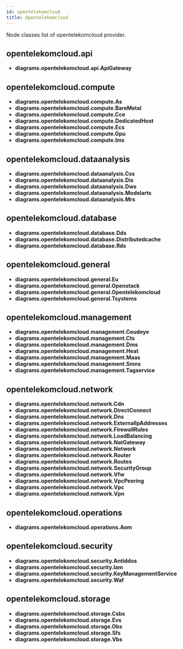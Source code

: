 ```yaml
---
id: opentelekomcloud
title: Opentelekomcloud
---
```


Node classes list of opentelekomcloud provider.

## opentelekomcloud.api

- **diagrams.opentelekomcloud.api.ApiGateway**

## opentelekomcloud.compute

- **diagrams.opentelekomcloud.compute.As**
- **diagrams.opentelekomcloud.compute.BareMetal**
- **diagrams.opentelekomcloud.compute.Cce**
- **diagrams.opentelekomcloud.compute.DedicatedHost**
- **diagrams.opentelekomcloud.compute.Ecs**
- **diagrams.opentelekomcloud.compute.Gpu**
- **diagrams.opentelekomcloud.compute.Ims**

## opentelekomcloud.dataanalysis

- **diagrams.opentelekomcloud.dataanalysis.Css**
- **diagrams.opentelekomcloud.dataanalysis.Dis**
- **diagrams.opentelekomcloud.dataanalysis.Dws**
- **diagrams.opentelekomcloud.dataanalysis.Modelarts**
- **diagrams.opentelekomcloud.dataanalysis.Mrs**

## opentelekomcloud.database

- **diagrams.opentelekomcloud.database.Dds**
- **diagrams.opentelekomcloud.database.Distributedcache**
- **diagrams.opentelekomcloud.database.Rds**

## opentelekomcloud.general

- **diagrams.opentelekomcloud.general.Eu**
- **diagrams.opentelekomcloud.general.Openstack**
- **diagrams.opentelekomcloud.general.Opentelekomcloud**
- **diagrams.opentelekomcloud.general.Tsystems**

## opentelekomcloud.management

- **diagrams.opentelekomcloud.management.Coudeye**
- **diagrams.opentelekomcloud.management.Cts**
- **diagrams.opentelekomcloud.management.Dms**
- **diagrams.opentelekomcloud.management.Heat**
- **diagrams.opentelekomcloud.management.Maas**
- **diagrams.opentelekomcloud.management.Smns**
- **diagrams.opentelekomcloud.management.Tagservice**

## opentelekomcloud.network

- **diagrams.opentelekomcloud.network.Cdn**
- **diagrams.opentelekomcloud.network.DirectConnect**
- **diagrams.opentelekomcloud.network.Dns**
- **diagrams.opentelekomcloud.network.ExternalIpAddresses**
- **diagrams.opentelekomcloud.network.FirewallRules**
- **diagrams.opentelekomcloud.network.LoadBalancing**
- **diagrams.opentelekomcloud.network.NatGateway**
- **diagrams.opentelekomcloud.network.Network**
- **diagrams.opentelekomcloud.network.Router**
- **diagrams.opentelekomcloud.network.Routes**
- **diagrams.opentelekomcloud.network.SecurityGroup**
- **diagrams.opentelekomcloud.network.Vfw**
- **diagrams.opentelekomcloud.network.VpcPeering**
- **diagrams.opentelekomcloud.network.Vpc**
- **diagrams.opentelekomcloud.network.Vpn**

## opentelekomcloud.operations

- **diagrams.opentelekomcloud.operations.Aom**

## opentelekomcloud.security

- **diagrams.opentelekomcloud.security.Antiddos**
- **diagrams.opentelekomcloud.security.Iam**
- **diagrams.opentelekomcloud.security.KeyManagementService**
- **diagrams.opentelekomcloud.security.Waf**

## opentelekomcloud.storage

- **diagrams.opentelekomcloud.storage.Csbs**
- **diagrams.opentelekomcloud.storage.Evs**
- **diagrams.opentelekomcloud.storage.Obs**
- **diagrams.opentelekomcloud.storage.Sfs**
- **diagrams.opentelekomcloud.storage.Vbs**
